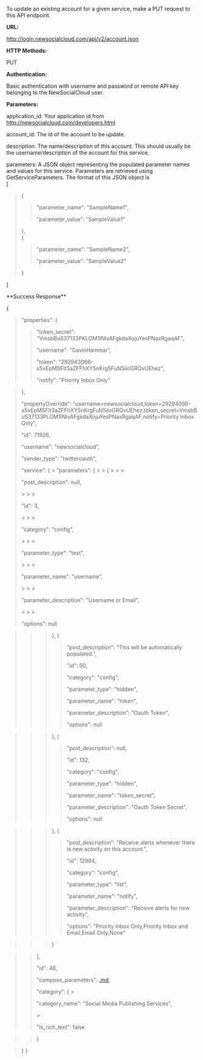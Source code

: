 To update an existing account for a given service, make a PUT request to this API endpoint.

**URL:**

http://login.newsocialcloud.com/api/v2/account.json

**HTTP Methods:**

PUT

**Authentication:**

Basic authentication with username and password or remote API key belonging to the NewSocialCloud user.

**Parameters:**

<p>application_id: Your application id from <a href='http://newsocialcloud.com/developers.html'>http://newsocialcloud.com/developers.html</a></p>
<p>account_id: The id of the account to be update.</p>
<p>description: The name/description of this account. This should usually be the username/description of the account for this service.</p>
<p>parameters: A JSON object representing the populated parameter names and values for this service. Parameters are retrieved using GetServiceParameters. The format of this JSON object is<br>
[<br>
<blockquote>{<br>
<blockquote><p>"parameter_name": "SampleName1",</p>
<p>"parameter_value": "SampleValue1"</p>
</blockquote>},<br>
{<br>
<blockquote><p>"parameter_name": "SampleName2",</p>
<p>"parameter_value": "SampleValue2"</p>
</blockquote>}</blockquote>

]<br>
</p>
**Success Response**

{
> "properties": {
> > <p>"token_secret": "VmsbBuS37133PKLOM1INIvAFgkdaXojuYesPNaxRgaqAF",</p>
> > <p>"username": "GavinHammar",</p>
> > <p>"token": "292943066-s5vEpMSFlt3aZFFhXY5nKrg5FuN5iloGRQvUEhez",</p>
> > <p>"notify": "Priority Inbox Only"</p>

> },
> <p>"propertyOverride": "username=newsocialcloud,token=29294066-s5vEpMSFlt3aZFFhXY5nKrgFuN5iloGRQvUEhez,token_secret=VmsbBuS37133PLOM1INIvAFgkdaXojuYesPNaxRgaqAF,notify=Priority Inbox Only",</p>
> <p>"id": 71926,</p>
> <p>"username": "newsocialcloud",</p>
> <p>"sender_type": "twitteroauth",</p>
> "service": {
> > "parameters": [
> > > {
> > > > <p>"post_description": null,</p>
> > > > <p>"id": 3,</p>
> > > > <p>"category": "config",</p>
> > > > <p>"parameter_type": "text",</p>
> > > > <p>"parameter_name": "username",</p>
> > > > <p>"parameter_description": "Username or Email",</p>
> > > > <p>"options": null</p>

> > > },
> > > {
> > > > <p>"post_description": "This will be automatically populated.",</p>
> > > > <p>"id": 50,</p>
> > > > <p>"category": "config",</p>
> > > > <p>"parameter_type": "hidden",</p>
> > > > <p>"parameter_name": "token",</p>
> > > > <p>"parameter_description": "Oauth Token",</p>
> > > > <p>"options": null</p>

> > > },
> > > {
> > > > <p>"post_description": null,</p>
> > > > <p>"id": 132,</p>
> > > > <p>"category": "config",</p>
> > > > <p>"parameter_type": "hidden",</p>
> > > > <p>"parameter_name": "token_secret",</p>
> > > > <p>"parameter_description": "Oauth Token Secret",</p>
> > > > <p>"options": null</p>

> > > },
> > > {
> > > > <p>"post_description": "Receive alerts whenever there is new activity on this account.",</p>
> > > > <p>"id": 12994,</p>
> > > > <p>"category": "config",</p>
> > > > <p>"parameter_type": "list",</p>
> > > > <p>"parameter_name": "notify",</p>
> > > > <p>"parameter_description": "Receive alerts for new activity",</p>
> > > > <p>"options": "Priority Inbox Only,Priority Inbox and Email,Email Only,None"</p>

> > > }

> > ],
> > <p>"id": 46,</p>
> > <p>"compose_parameters": <a href='.md'>.md</a>,</p>
> > "category": {
> > > <p>"category_name": "Social Media Publishing Services",</p>
> > > <p>"is_rich_text": false</p>

> > }

> }
}